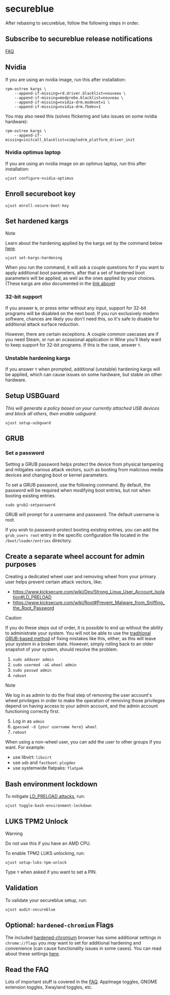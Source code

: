 # secureblue

After rebasing to secureblue, follow the following steps in order.

## Subscribe to secureblue release notifications

[FAQ](FAQ.md#how-do-i-get-notified-of-secureblue-changes)

## Nvidia
If you are using an nvidia image, run this after installation:

```
rpm-ostree kargs \
    --append-if-missing=rd.driver.blacklist=nouveau \
    --append-if-missing=modprobe.blacklist=nouveau \
    --append-if-missing=nvidia-drm.modeset=1 \
    --append-if-missing=nvidia-drm.fbdev=1
```

You may also need this (solves flickering and luks issues on some nvidia hardware):
```
rpm-ostree kargs \
    --append-if-missing=initcall_blacklist=simpledrm_platform_driver_init
```

### Nvidia optimus laptop
If you are using an nvidia image on an optimus laptop, run this after installation:

```
ujust configure-nvidia-optimus
```

## Enroll secureboot key

```
ujust enroll-secure-boot-key
```

## Set hardened kargs

> [!NOTE]
> Learn about the hardening applied by the kargs set by the command below [here](files/system/usr/share/ublue-os/just/70-secureblue.just.readme.md).

```
ujust set-kargs-hardening
```
When you run the command, it will ask a couple questions for if you want to apply additional boot parameters, after that a set of hardened boot parameters will be applied, as well as the ones applied by your choices. (These kargs are *also* documented in the [link above](files/system/usr/share/ublue-os/just/70-secureblue.just.readme.md#additional-unstable-kargs))

### 32-bit support
If you answer `N`, or press enter without any input, support for 32-bit programs will be disabled on the next boot. If you run exclusively modern software, chances are likely you don't need this, so it's safe to disable for additional attack surface reduction.

However, there are certain exceptions. A couple common usecases are if you need Steam, or run an ocassional application in Wine you'll likely want to keep support for 32-bit programs. If this is the case, answer `Y`.
### Unstable hardening kargs
If you answer `Y` when prompted, additional (unstable) hardening kargs will be applied, which can cause issues on some hardware, but stable on other hardware.

## Setup USBGuard

*This will generate a policy based on your currently attached USB devices and block all others, then enable usbguard.*

```
ujust setup-usbguard
```

## GRUB
### Set a password

Setting a GRUB password helps protect the device from physical tampering and mitigates various attack vectors, such as booting from malicious media devices and changing boot or kernel parameters.

To set a GRUB password, use the following command. By default, the password will be required when modifying boot entries, but not when booting existing entries.

```
sudo grub2-setpassword
```

GRUB will prompt for a username and password. The default username is root.

If you wish to password-protect booting existing entries, you can add the `grub_users root` entry in the specific configuration file located in the `/boot/loader/entries` directory.

## Create a separate wheel account for admin purposes

Creating a dedicated wheel user and removing wheel from your primary user helps prevent certain attack vectors, like:

- https://www.kicksecure.com/wiki/Dev/Strong_Linux_User_Account_Isolation#LD_PRELOAD
- https://www.kicksecure.com/wiki/Root#Prevent_Malware_from_Sniffing_the_Root_Password

> [!CAUTION]
> If you do these steps out of order, it is possible to end up without the ability to administrate your system. You will not be able to use the [traditional GRUB-based method](https://linuxconfig.org/recover-reset-forgotten-linux-root-password) of fixing mistakes like this, either, as this will leave your system in a broken state. However, simply rolling back to an older snapshot of your system, should resolve the problem.

1. ```sudo adduser admin```
2. ```sudo usermod -aG wheel admin```
3. ```sudo passwd admin```
4. ```reboot```

> [!NOTE]
> We log in as admin to do the final step of removing the user account's wheel privileges in order to make the operation of removing those privileges depend on having access to your admin account, and the admin account functioning correctly first.

5. Log in as `admin`
6. ```gpasswd -d {your username here} wheel```
7. ```reboot```

When using a non-wheel user, you can add the user to other groups if you want. For example:

- use libvirt: `libvirt`
- use `adb` and `fastboot`: `plugdev`
- use systemwide flatpaks: `flatpak`


## Bash environment lockdown

To mitigate [LD_PRELOAD attacks](https://github.com/Aishou/wayland-keylogger), run:

```
ujust toggle-bash-environment-lockdown
```

## LUKS TPM2 Unlock

> [!WARNING]
> Do not use this if you have an AMD CPU.

To enable TPM2 LUKS unlocking, run:

```
ujust setup-luks-tpm-unlock
```
Type `Y` when asked if you want to set a PIN.

## Validation

To validate your secureblue setup, run:

```
ujust audit-secureblue
```

## Optional: `hardened-chromium` Flags
The included [hardened-chromium](https://github.com/secureblue/hardened-chromium) browser has some additional settings in `chrome://flags` you *may* want to set for additional hardening and convenience (can cause functionality issues in some cases).
You can read about these settings [here](https://github.com/secureblue/hardened-chromium?tab=readme-ov-file#post-install).

## Read the FAQ

Lots of important stuff is covered in the [FAQ](FAQ.md). AppImage toggles, GNOME extension toggles, Xwayland toggles, etc.
